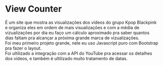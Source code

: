 # View Counter
É um site que mostra as visualizações dos vídeos do grupo Kpop Blackpink e organiza eles em ordem de mais visualizações e com a média de vizualizações por dia eu faço um cálculo aproximado pra saber quantos dias faltam pra alcançar a próxima grande marca de vizualizações.  
Foi meu primeiro projeto grande, nele eu uso Javascript puro com Bootstrap pra fazer o layout.  
Foi ultilizado a integração com a API do YouTube pra acessar os detalhes dos vídeos, e também é ultilizado muito tratamento de datas.
